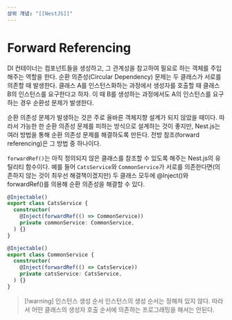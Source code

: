 ```yaml
---
상위 개념: "[[NestJS]]"
---
```

# Forward Referencing
DI 컨테이너는 컴포넌트들을 생성하고, 그 관계성을 참고하여 필요로 하는 객체를 주입해주는 역할을 한다. 순환 의존성(Circular Dependency) 문제는 두 클래스가 서로를 의존할 때 발생한다. 클래스 A를 인스턴스화하는 과정에서 생성자를 호출할 때 클래스 B의 인스턴스를 요구한다고 하자. 이 때 B를 생성하는 과정에서도 A의 인스턴스를 요구하는 경우 순환성 문제가 발생한다.

순환 의존성 문제가 발생하는 것은 주로 올바른 객체지향 설계가 되지 않았을 때이다. 따라서 가능한 한 순환 의존성 문제를 피하는 방식으로 설계하는 것이 좋지만, Nest.js는 여러 방법을 통해 순환 의존성 문제를 해결하도록 만든다. 전방 참조(forward referencing)은 그 방법 중 하나이다.

`forwardRef()`는 아직 정의되지 않은 클래스를 참조할 수 있도록 해주는 Nest.js의 유틸리티 함수이다. 예를 들어 `CatsService`와 `CommonService`가 서로를 의존한다면(의존하지 않는 것이 최우선 해결책이겠지만) 두 클래스 모두에 @Inject()와 forwardRef()를 의용해 순환 의존성을 해결할 수 있다.

```ts
@Injectable()
export class CatsService {
  constructor(
    @Inject(forwardRef(() => CommonService))
    private commonService: CommonService,
  ) {}
}
```

```ts
@Injectable()
export class CommonService {
  constructor(
    @Inject(forwardRef(() => CatsService))
    private catsService: CatsService,
  ) {}
}

```

> [!warning] 인스턴스 생성 순서
> 인스턴스의 생성 순서는 정해져 있지 않다. 따라서 어떤 클래스의 생성자 호출 순서에 의존하는 프로그래밍을 해서는 안된다.
